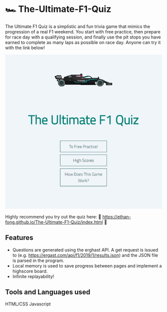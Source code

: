 # :racing_car: The-Ultimate-F1-Quiz

The Ultimate F1 Quiz is a simplistic and fun trivia game that mimics the progression of a real F1 weekend. You start with free practice, then prepare for race day with a qualifying session, and finally use the pit stops you have earned to complete as many laps as possible on race day. Anyone can try it with the link below!

![home](https://github.com/ethan-fong/The-Ultimate-F1-Quiz-Home/blob/main/docs/Homepage.PNG)

Highly recommend you try out the quiz here:
:link: https://ethan-fong.github.io/The-Ultimate-F1-Quiz/index.html :link:

## Features

* Questions are generated using the erghast API. A get request is issued to (e.g. https://ergast.com/api/f1/2019/1/results.json) and the JSON file is parsed in the program.
* Local memory is used to save progress between pages and implement a highscore board.
* Infinite replayability!

## Tools and Languages used

HTML/CSS
Javascript
